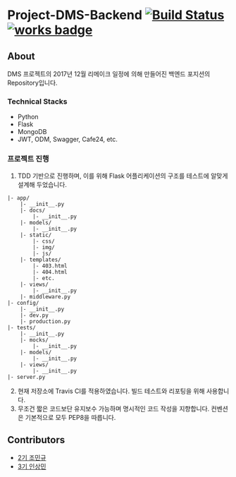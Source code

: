 # Project-DMS-Backend [![Build Status](https://travis-ci.org/DSM-DMS/Project-DMS-Backend.svg?branch=master)](https://travis-ci.org/DSM-DMS/Project-DMS-Backend) [![works badge](https://cdn.rawgit.com/nikku/works-on-my-machine/v0.2.0/badge.svg)](https://github.com/nikku/works-on-my-machine)
## About
DMS 프로젝트의 2017년 12월 리메이크 일정에 의해 만들어진 백엔드 포지션의 Repository입니다.

### Technical Stacks
- Python
- Flask
- MongoDB
- JWT, ODM, Swagger, Cafe24, etc.

### 프로젝트 진행
1. TDD 기반으로 진행하며, 이를 위해 Flask 어플리케이션의 구조를 테스트에 알맞게 설계해 두었습니다.
~~~
|- app/
    |- __init__.py
    |- docs/
        |- __init__.py
    |- models/
        |- __init__.py
    |- static/
        |- css/
        |- img/
        |- js/
    |- templates/
        |- 403.html
        |- 404.html
        |- etc.
    |- views/
        |- __init__.py
    |- middleware.py
|- config/
    |- __init__.py
    |- dev.py
    |- production.py
|- tests/
    |- __init__.py
    |- mocks/
        |- __init__.py
    |- models/
        |- __init__.py
    |- views/
        |- __init__.py
|- server.py
~~~
2. 현재 저장소에 Travis CI를 적용하였습니다. 빌드 테스트와 리포팅을 위해 사용합니다.
3. 무조건 짧은 코드보단 유지보수 가능하며 명시적인 코드 작성을 지향합니다. 컨벤션은 기본적으로 모두 PEP8을 따릅니다.

## Contributors
- <a href="https://github.com/JoMingyu">2기 조민규</a>
- <a href="https://github.com/RISMME">3기 인상민</a>
